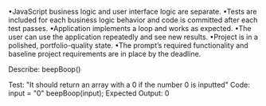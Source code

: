 •JavaScript business logic and user interface logic are separate.
•Tests are included for each business logic behavior and code is committed after each test passes.
•Application implements a loop and works as expected.
•The user can use the application repeatedly and see new results.
•Project is in a polished, portfolio-quality state.
•The prompt’s required functionality and baseline project requirements are in place by the deadline.

Describe: beepBoop()

Test: "It should return an array with a 0 if the number 0 is inputted"
Code: 
input = "0"
beepBoop(input);
Expected Output: 0